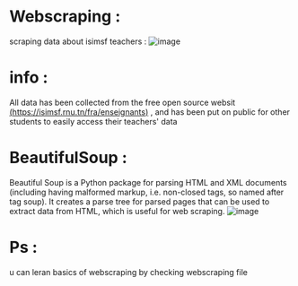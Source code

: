 # Webscraping     :
scraping data about isimsf teachers :
![image](https://github.com/wissemkarous/webscraping/assets/115191512/f8922cec-d2b9-43de-a35e-a62dd51000ca)

# info :
All data has been collected from the free open source websit [(https://isimsf.rnu.tn/fra/enseignants)](https://isimsf.rnu.tn/fra/enseignants) , and has been put on public for other students to easily access their teachers' data
# BeautifulSoup :
Beautiful Soup is a Python package for parsing HTML and XML documents (including having malformed markup, i.e. non-closed tags, so named after tag soup). It creates a parse tree for parsed pages that can be used to extract data from HTML, which is useful for web scraping.
![image](https://github.com/wissemkarous/webscraping/assets/115191512/0a7059ba-fb66-4802-9242-403691d2d81f)

# Ps :
u can leran basics of webscraping by checking webscraping file


